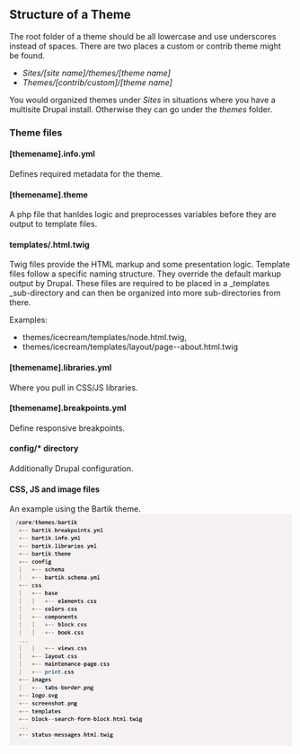 ## Structure of a Theme

The root folder of a theme should be all lowercase and use underscores instead of spaces. There are two places a custom or contrib theme might be found.

* _Sites/\[site name\]/themes/\[theme name\]_
* _Themes/\[contrib/custom\]/\[theme name\]_

You would organized themes under _Sites_ in situations where you have a multisite Drupal install. Otherwise they can go under the _themes_ folder.

### Theme files

#### \[themename\].info.yml

Defines required metadata for the theme.

#### \[themename\].theme

A php file that hanldes logic and preprocesses variables before they are output to template files.

#### templates/.html.twig

Twig files provide the HTML markup and some presentation logic. Template files follow a specific naming structure. They override the default markup output by Drupal. These files are required to be placed in a \_templates \_sub-directory and can then be organized into more sub-directories from there.

Examples:

* themes/icecream/templates/node.html.twig, 
* themes/icecream/templates/layout/page--about.html.twig

#### \[themename\].libraries.yml

Where you pull in CSS/JS libraries.

#### \[themename\].breakpoints.yml

Define responsive breakpoints.

#### config/\* directory

Additionally Drupal configuration.

#### CSS, JS and image files

An example using the Bartik theme.![](/assets/themejscss.jpg)

